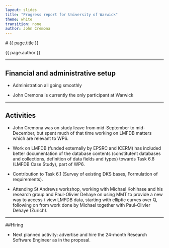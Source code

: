 ```yaml
---
layout: slides
title: "Progress report for University of Warwick"
theme: white
transition: none
author: John Cremona
---
```


<section data-markdown data-separator="^---\n" data-separator-vertical="^--\n">
# {{ page.title }}

{{ page.author }}

---

## Financial and administrative setup

- Administration all going smoothly

- John Cremona is currently the only participant at Warwick

---

## Activities

- John Cremona was on study leave from mid-September to mid-December,
  but spent much of that time working on LMFDB matters which are
  relevant to WP6.

- Work on LMFDB (funded externally by EPSRC and ICERM) has included
  better documentation of the database contents (constitutent
  databases and collections, definition of data fields and types)
  towards Task 6.8 (LMFDB Case Study), part of WP6.

- Contribution to Task 6.1 (Survey of existing DKS bases, Formulation
  of requirements).

- Attending St Andrews workshop, working with Michael Kohlhase and his
  research group and Paul-Olivier Dehaye on using MMT to provide a new
  way to access / view LMFDB data, starting with elliptic curves over
  Q, following on from work done by Michael together with Paul-Olivier
  Dehaye (Zurich).

---

##Hiring

- Next planned activity:  advertise and hire the 24-month Research
  Software Engineer as in the proposal.

</section>
